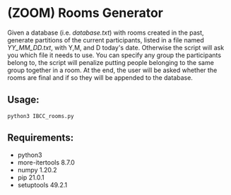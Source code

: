# (ZOOM) Rooms Generator

Given a database (i.e. _database.txt_) with rooms created in the past, generate partitions of the current participants, listed in a file named *YY_MM_DD.txt*, 
with Y,M, and D today's date. Otherwise the script will ask you which file it needs to use. You can specify any group the participants belong to, the script
will penalize putting people belonging to the same group together in a room. At the end, the user will be asked whether the rooms are final and if so they will 
be appended to the database.

## Usage:
```
python3 IBCC_rooms.py
```
## Requirements:

- python3
- more-itertools 8.7.0
- numpy          1.20.2
- pip            21.0.1
- setuptools     49.2.1
